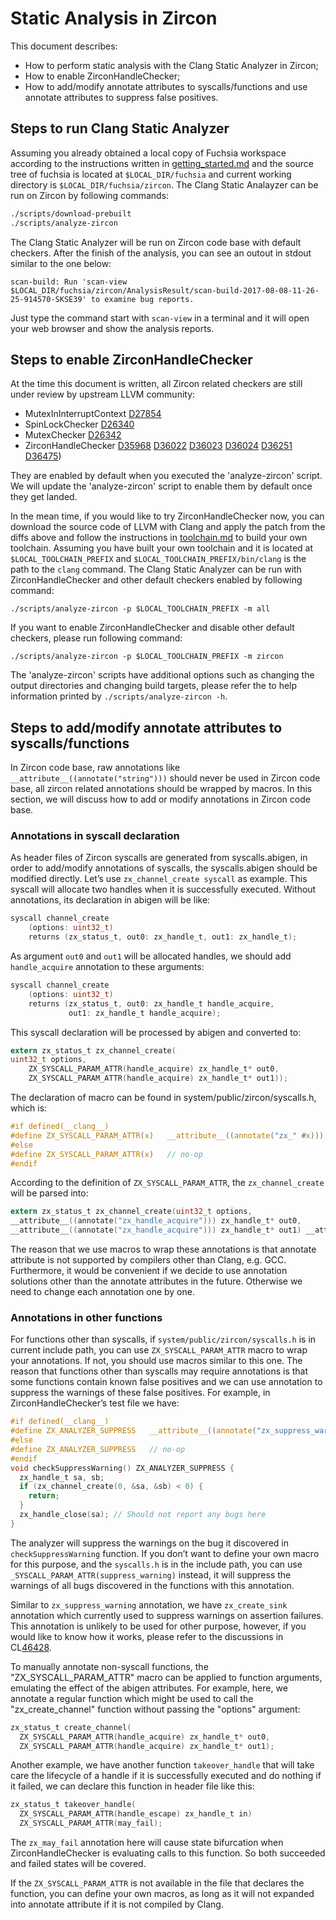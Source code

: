 # Static Analysis in Zircon

This document describes:

* How to perform static analysis with the Clang Static Analyzer in Zircon;
* How to enable ZirconHandleChecker;
* How to add/modify annotate attributes to syscalls/functions and use annotate attributes to suppress false positives.

## Steps to run Clang Static Analyzer

Assuming you already obtained a local copy of Fuchsia workspace according to the instructions written in [getting_started.md](https://fuchsia.googlesource.com/fuchsia/+/master/docs/getting_started.md) and the source tree of fuchsia is located at `$LOCAL_DIR/fuchsia` and current working directory is `$LOCAL_DIR/fuchsia/zircon`. The Clang Static Analayzer can be run on Zircon by following commands:

```sh
./scripts/download-prebuilt
./scripts/analyze-zircon
```

The Clang Static Analyzer will be run on Zircon code base with default checkers. After the finish of the analysis, you can see an outout in stdout similar to the one below:

```
scan-build: Run 'scan-view $LOCAL_DIR/fuchsia/zircon/AnalysisResult/scan-build-2017-08-08-11-26-25-914570-SKSE39' to examine bug reports.
```

Just type the command start with `scan-view` in a terminal and it will open your web browser and show the analysis reports.

## Steps to enable ZirconHandleChecker

At the time this document is written, all Zircon related checkers are still under review by upstream LLVM community:

 * MutexInInterruptContext [D27854](https://reviews.llvm.org/D27854)
 * SpinLockChecker [D26340](https://reviews.llvm.org/D26340)
 * MutexChecker [D26342](https://reviews.llvm.org/D26342)
 * ZirconHandleChecker [D35968](https://reviews.llvm.org/D35968) [D36022](https://reviews.llvm.org/D36022) [D36023](https://reviews.llvm.org/D36023) [D36024](https://reviews.llvm.org/D36024) [D36251](https://reviews.llvm.org/D36251) [D36475](https://reviews.llvm.org/D36475))

They are enabled by default when you executed the 'analyze-zircon' script. We will update the 'analyze-zircon' script to enable them by default once they get landed.

In the mean time, if you would like to try ZirconHandleChecker now, you can download the source code of LLVM with Clang and apply the patch from the diffs above and follow the instructions in [toolchain.md](https://fuchsia.googlesource.com/fuchsia/+/master/docs/development/build/toolchain.md) to build your own toolchain. Assuming you have built your own toolchain and it is located at `$LOCAL_TOOLCHAIN_PREFIX` and `$LOCAL_TOOLCHAIN_PREFIX/bin/clang` is the path to the `clang` command. The Clang Static Analyzer can be run with ZirconHandleChecker and other default checkers enabled by following command:

```
./scripts/analyze-zircon -p $LOCAL_TOOLCHAIN_PREFIX -m all
```

If you want to enable ZirconHandleChecker and disable other default checkers, please run following command:

```
./scripts/analyze-zircon -p $LOCAL_TOOLCHAIN_PREFIX -m zircon
```

The 'analyze-zircon' scripts have additional options such as changing the output directories and changing build targets, please refer the to help information printed by `./scripts/analyze-zircon -h`.

## Steps to add/modify annotate attributes to syscalls/functions

In Zircon code base, raw annotations like `__attribute__((annotate("string")))` should never be used in Zircon code base, all zircon related annotations should be wrapped by macros. In this section, we will discuss how to add or modify annotations in Zircon code base.

### Annotations in syscall declaration

As header files of Zircon syscalls are generated from syscalls.abigen, in order to add/modify annotations of syscalls, the syscalls.abigen should be modified directly.
Let’s use `zx_channel_create syscall` as example. This syscall will allocate two handles when it is successfully executed. Without annotations, its declaration in abigen will be like:

```c
syscall channel_create
    (options: uint32_t)
    returns (zx_status_t, out0: zx_handle_t, out1: zx_handle_t);
```

As argument `out0` and `out1` will be allocated handles, we should add `handle_acquire` annotation to these arguments:

```c
syscall channel_create
    (options: uint32_t)
    returns (zx_status_t, out0: zx_handle_t handle_acquire,
             out1: zx_handle_t handle_acquire);
```

This syscall declaration will be processed by abigen and converted to:

```c
extern zx_status_t zx_channel_create(
uint32_t options,
    ZX_SYSCALL_PARAM_ATTR(handle_acquire) zx_handle_t* out0,
    ZX_SYSCALL_PARAM_ATTR(handle_acquire) zx_handle_t* out1));
```

The declaration of macro can be found in system/public/zircon/syscalls.h, which is:

```c
#if defined(__clang__)
#define ZX_SYSCALL_PARAM_ATTR(x)   __attribute__((annotate("zx_" #x)))
#else
#define ZX_SYSCALL_PARAM_ATTR(x)   // no-op
#endif
```

According to the definition of `ZX_SYSCALL_PARAM_ATTR`, the `zx_channel_create` will be parsed into:

```c
extern zx_status_t zx_channel_create(uint32_t options,
__attribute__((annotate("zx_handle_acquire"))) zx_handle_t* out0,
__attribute__((annotate("zx_handle_acquire"))) zx_handle_t* out1) __attribute__((__leaf__));;
```

The reason that we use macros to wrap these annotations is that annotate attribute is not supported by compilers other than Clang, e.g. GCC. Furthermore, it would be convenient if we decide to use annotation solutions other than the annotate attributes in the future. Otherwise we need to change each annotation one by one.

### Annotations in other functions

For functions other than syscalls, if `system/public/zircon/syscalls.h` is in current include path, you can use `ZX_SYSCALL_PARAM_ATTR` macro to wrap your annotations. If not, you should use macros similar to this one. The reason that functions other than syscalls may require annotations is that some functions contain known false positives and we can use annotation to suppress the warnings of these false positives. For example, in ZirconHandleChecker’s test file we have:

```c
#if defined(__clang__)
#define ZX_ANALYZER_SUPPRESS   __attribute__((annotate("zx_suppress_warning)))
#else
#define ZX_ANALYZER_SUPPRESS   // no-op
#endif
void checkSuppressWarning() ZX_ANALYZER_SUPPRESS {
  zx_handle_t sa, sb;
  if (zx_channel_create(0, &sa, &sb) < 0) {
    return;
  }
  zx_handle_close(sa); // Should not report any bugs here
}
```

The analyzer will suppress the warnings on the bug it discovered in `checkSuppressWarning` function. If you don’t want to define your own macro for this purpose, and the `syscalls.h` is in the include path, you can use `_SYSCALL_PARAM_ATTR(suppress_warning)` instead, it will suppress the warnings of all bugs discovered in the functions with this annotation.

Similar to `zx_suppress_warning` annotation, we have `zx_create_sink` annotation which currently used to suppress warnings on assertion failures. This annotation is unlikely to be used for other purpose, however, if you would like to know how it works, please refer to the discussions in CL[46428](https://fuchsia-review.googlesource.com/c/46428).

To manually annotate non-syscall functions, the "ZX_SYSCALL_PARAM_ATTR" macro can be applied to function arguments, emulating the effect of the abigen attributes. For example, here, we annotate a regular function which might be used to call the "zx_create_channel" function without passing the "options" argument:

```c
zx_status_t create_channel(
  ZX_SYSCALL_PARAM_ATTR(handle_acquire) zx_handle_t* out0,
  ZX_SYSCALL_PARAM_ATTR(handle_acquire) zx_handle_t* out1);
```

Another example, we have another function `takeover_handle` that will take care the lifecycle of a handle if it is successfully executed and do nothing if it failed, we can declare this function in header file like this:

```c
zx_status_t takeover_handle(
  ZX_SYSCALL_PARAM_ATTR(handle_escape) zx_handle_t in)
  ZX_SYSCALL_PARAM_ATTR(may_fail);
```

The `zx_may_fail` annotation here will cause state bifurcation when ZirconHandleChecker is evaluating calls to this function. So both succeeded and failed states will be covered.

If the `ZX_SYSCALL_PARAM_ATTR` is not available in the file that declares the function, you can define your own macros, as long as it will not expanded into annotate attribute if it is not compiled by Clang.
